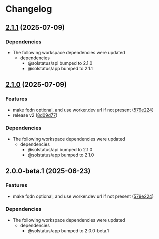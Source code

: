# Changelog

## [2.1.1](https://github.com/unibeck/solstatus/compare/@solstatus/infra@v2.1.0...@solstatus/infra@v2.1.1) (2025-07-09)


### Dependencies

* The following workspace dependencies were updated
  * dependencies
    * @solstatus/api bumped to 2.1.0
    * @solstatus/app bumped to 2.1.1

## [2.1.0](https://github.com/unibeck/solstatus/compare/@solstatus/infra@v2.0.0...@solstatus/infra@v2.1.0) (2025-07-09)


### Features

* make fqdn optional, and use worker.dev url if not present ([579e224](https://github.com/unibeck/solstatus/commit/579e224926fa6b77d9f01d82e196d37803d47e7f))
* release v2 ([8d09d77](https://github.com/unibeck/solstatus/commit/8d09d77f92ceec9bd7cba2e9fb4a514a406b588d))


### Dependencies

* The following workspace dependencies were updated
  * dependencies
    * @solstatus/api bumped to 2.1.0
    * @solstatus/app bumped to 2.1.0

## 2.0.0-beta.1 (2025-06-23)


### Features

* make fqdn optional, and use worker.dev url if not present ([579e224](https://github.com/unibeck/solstatus/commit/579e224926fa6b77d9f01d82e196d37803d47e7f))


### Dependencies

* The following workspace dependencies were updated
  * dependencies
    * @solstatus/app bumped to 2.0.0-beta.1
